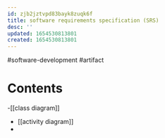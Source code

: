 ```yaml
---
id: zjb2jztvpd83bayk8zuqk6f
title: software requirements specification (SRS)
desc: ''
updated: 1654530813801
created: 1654530813801
---
```

#software-development #artifact

# Contents
-[[class diagram]]
- [[activity diagram]]
- 
